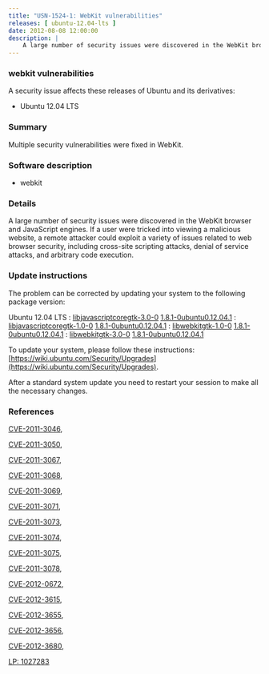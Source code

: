 ```yaml
---
title: "USN-1524-1: WebKit vulnerabilities"
releases: [ ubuntu-12.04-lts ]
date: 2012-08-08 12:00:00
description: |
    A large number of security issues were discovered in the WebKit browser and JavaScript engines. If a user were tricked into viewing a malicious website, a remote attacker could exploit a variety of issues related to web browser security, including cross-site scripting attacks, denial of service attacks, and arbitrary code execution. 
--- 
```

 
### webkit vulnerabilities

A security issue affects these releases of Ubuntu and its derivatives:

* Ubuntu 12.04 LTS

### Summary

Multiple security vulnerabilities were fixed in WebKit. 

### Software description

* webkit 

### Details

A large number of security issues were discovered in the WebKit browser and JavaScript engines. If a user were tricked into viewing a malicious website, a remote attacker could exploit a variety of issues related to web browser security, including cross-site scripting attacks, denial of service attacks, and arbitrary code execution. 

### Update instructions

The problem can be corrected by updating your system to the following package version:

Ubuntu 12.04 LTS
 : [libjavascriptcoregtk-3.0-0](https://launchpad.net/ubuntu/+source/webkit) <span> [1.8.1-0ubuntu0.12.04.1](https://launchpad.net/ubuntu/+source/webkit/1.8.1-0ubuntu0.12.04.1) </span> 
 : [libjavascriptcoregtk-1.0-0](https://launchpad.net/ubuntu/+source/webkit) <span> [1.8.1-0ubuntu0.12.04.1](https://launchpad.net/ubuntu/+source/webkit/1.8.1-0ubuntu0.12.04.1) </span> 
 : [libwebkitgtk-1.0-0](https://launchpad.net/ubuntu/+source/webkit) <span> [1.8.1-0ubuntu0.12.04.1](https://launchpad.net/ubuntu/+source/webkit/1.8.1-0ubuntu0.12.04.1) </span> 
 : [libwebkitgtk-3.0-0](https://launchpad.net/ubuntu/+source/webkit) <span> [1.8.1-0ubuntu0.12.04.1](https://launchpad.net/ubuntu/+source/webkit/1.8.1-0ubuntu0.12.04.1) </span> 

To update your system, please follow these instructions: [https://wiki.ubuntu.com/Security/Upgrades](https://wiki.ubuntu.com/Security/Upgrades).

After a standard system update you need to restart your session to make all the necessary changes. 

### References

 [CVE-2011-3046](http://people.ubuntu.com/~ubuntu-security/cve/CVE-2011-3046), 

 [CVE-2011-3050](http://people.ubuntu.com/~ubuntu-security/cve/CVE-2011-3050), 

 [CVE-2011-3067](http://people.ubuntu.com/~ubuntu-security/cve/CVE-2011-3067), 

 [CVE-2011-3068](http://people.ubuntu.com/~ubuntu-security/cve/CVE-2011-3068), 

 [CVE-2011-3069](http://people.ubuntu.com/~ubuntu-security/cve/CVE-2011-3069), 

 [CVE-2011-3071](http://people.ubuntu.com/~ubuntu-security/cve/CVE-2011-3071), 

 [CVE-2011-3073](http://people.ubuntu.com/~ubuntu-security/cve/CVE-2011-3073), 

 [CVE-2011-3074](http://people.ubuntu.com/~ubuntu-security/cve/CVE-2011-3074), 

 [CVE-2011-3075](http://people.ubuntu.com/~ubuntu-security/cve/CVE-2011-3075), 

 [CVE-2011-3078](http://people.ubuntu.com/~ubuntu-security/cve/CVE-2011-3078), 

 [CVE-2012-0672](http://people.ubuntu.com/~ubuntu-security/cve/CVE-2012-0672), 

 [CVE-2012-3615](http://people.ubuntu.com/~ubuntu-security/cve/CVE-2012-3615), 

 [CVE-2012-3655](http://people.ubuntu.com/~ubuntu-security/cve/CVE-2012-3655), 

 [CVE-2012-3656](http://people.ubuntu.com/~ubuntu-security/cve/CVE-2012-3656), 

 [CVE-2012-3680](http://people.ubuntu.com/~ubuntu-security/cve/CVE-2012-3680), 

 [LP: 1027283](https://launchpad.net/bugs/1027283)
 
